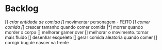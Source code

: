 # Backlog

[*] criar entidade de comida
[*] movimentar personagem - FEITO
[*] comer comida
[*] crescer tamanho quando comer comida
[*] morrer quando morder o corpo
[] melhorar gamer over
[] melhorar o movimento. tornar mais fluido
[] desenhar esqueleto
[] gerar comida aleatoria quando comer
[] corrigir bug de nascer na frente